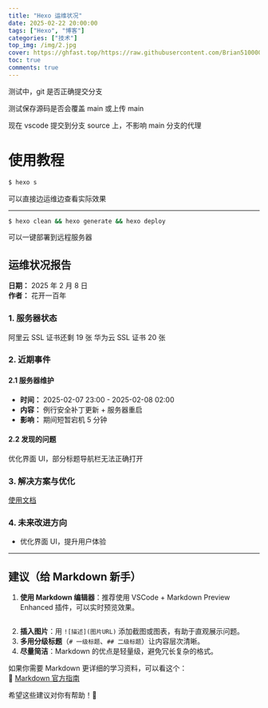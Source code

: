 ```yaml
---
title: "Hexo 运维状况"
date: 2025-02-22 20:00:00
tags: ["Hexo", "博客"]
categories: ["技术"]
top_img: /img/2.jpg
cover: https://ghfast.top/https://raw.githubusercontent.com/Brian510000/pic_bed/main/web-site/5.jpg
toc: true
comments: true
---
```


测试中，git 是否正确提交分支

测试保存源码是否会覆盖 main 或上传 main

现在 vscode 提交到分支 source 上，不影响 main 分支的代理

# 使用教程

```bash
$ hexo s
```

可以直接边运维边查看实际效果

---

```bash
$ hexo clean && hexo generate && hexo deploy
```

可以一键部署到远程服务器

## **运维状况报告**

**日期：** 2025 年 2 月 8 日\
**作者：** 花开一百年

### **1. 服务器状态**

阿里云 SSL 证书还剩 19 张
华为云 SSL 证书 20 张

### **2. 近期事件**

#### **2.1 服务器维护**

- **时间：** 2025-02-07 23:00 - 2025-02-08 02:00
- **内容：** 例行安全补丁更新 + 服务器重启
- **影响：** 期间短暂宕机 5 分钟

#### **2.2 发现的问题**

优化界面 UI，部分标题导航栏无法正确打开

### **3. 解决方案与优化**

[使用文档](https://butterfly.js.org/posts/dc584b87/)

### **4. 未来改进方向**

- 优化界面 UI，提升用户体验

---

## **建议（给 Markdown 新手）**

1. **使用 Markdown 编辑器**：推荐使用 VSCode + Markdown Preview Enhanced 插件，可以实时预览效果。
   ```

   ```
2. **插入图片**：用 `![描述](图片URL)` 添加截图或图表，有助于直观展示问题。
3. **多用分级标题**（`# 一级标题`、`## 二级标题`）让内容层次清晰。
4. **尽量简洁**：Markdown 的优点是轻量级，避免冗长复杂的格式。

如果你需要 Markdown 更详细的学习资料，可以看这个：\
📌 [Markdown 官方指南](https://www.markdownguide.org/)

希望这些建议对你有帮助！🚀
